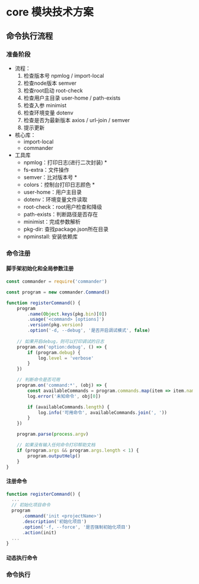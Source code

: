 # core 模块技术方案
## 命令执行流程
### 准备阶段
- 流程：
  1. 检查版本号 npmlog / import-local
  2. 检查node版本 semver
  3. 检查root启动 root-check
  4. 检查用户主目录 user-home / path-exists
  5. 检查入参 minimist
  6. 检查环境变量 dotenv
  7. 检查是否为最新版本 axios / url-join / semver
  8. 提示更新 
- 核心库：
  - import-local
  - commander
- 工具库
  - npmlog：打印日志(进行二次封装) *
  - fs-extra：文件操作
  - semver：比对版本号 *
  - colors：控制台打印日志颜色 *
  - user-home：用户主目录
  - dotenv：环境变量文件读取
  - root-check：root用户检查和降级
  - path-exists：判断路径是否存在
  - minimist：完成参数解析
  - pkg-dir: 查找package.json所在目录
  - npminstall: 安装依赖库

### 命令注册
#### 脚手架初始化和全局参数注册
```javascript
const commander = require('commander')

const program = new commander.Command()

function registerCommand() {
    program
        .name(Object.keys(pkg.bin)[0])
        .usage('<command> [options]')
        .version(pkg.version)
        .option('-d, --debug', '是否开启调试模式', false)
    
    // 如果开启debug，则可以打印调试的日志
    program.on('option:debug', () => {
        if (program.debug) {
            log.level = 'verbose'
        }
    })

    // 判断命令是否可用
    program.on('command:*', (obj) => {
        const availableCommands = program.commands.map(item => item.name)
        log.error('未知命令', obj[0])

        if (availableCommands.length) {
            log.info('可用命令', availableCommands.join(', '))
        }
    })

    program.parse(process.argv)

    // 如果没有输入任何命令打印帮助文档
    if (program.args && program.args.length < 1) {
        program.outputHelp()
    }
}
```

#### 注册命令
```javascript
function registerCommand() {
  ...
  // 初始化项目命令
  program
      .command('init <projectName>')
      .description('初始化项目')
      .option('-f, --force', '是否强制初始化项目')
      .action(init)
  ...
}
```

#### 动态执行命令



### 命令执行